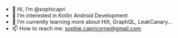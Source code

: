 - 👋 Hi, I’m @sophicapri
- 👀 I’m interested in Kotlin Android Development
- 🌱 I’m currently learning more about Hilt, GraphQL, LeakCanary...
- 📫 How to reach me: sophie.capricorne@gmail.com
